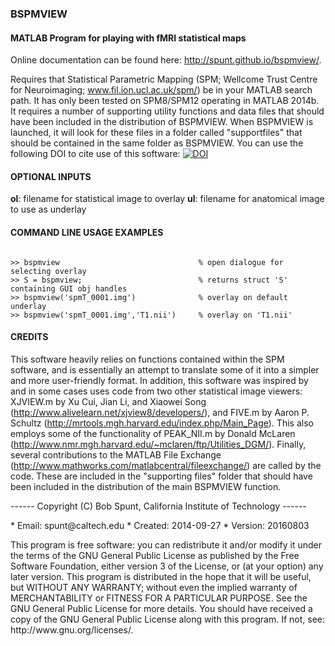 ### BSPMVIEW
#### MATLAB Program for playing with fMRI statistical maps

Online documentation can be found here: http://spunt.github.io/bspmview/.

Requires that Statistical Parametric Mapping (SPM; Wellcome Trust Centre for Neuroimaging; www.fil.ion.ucl.ac.uk/spm/) be in your MATLAB search path. It has only been tested on SPM8/SPM12 operating in MATLAB 2014b. It requires a number of supporting utility functions and data files that should have been included in the distribution of BSPMVIEW. When BSPMVIEW is launched, it will look for these files in a folder called "supportfiles" that should be contained in the same folder as BSPMVIEW. You can use the following DOI to cite use of this software: [![DOI](https://zenodo.org/badge/21612/spunt/bspmview.svg)](https://zenodo.org/badge/latestdoi/21612/spunt/bspmview)

#### OPTIONAL INPUTS
**ol**: filename for statistical image to overlay
**ul**: filename for anatomical image to use as underlay

#### COMMAND LINE USAGE EXAMPLES
<pre><code>
>> bspmview                               % open dialogue for selecting overlay
>> S = bspmview;                          % returns struct 'S' containing GUI obj handles
>> bspmview('spmT_0001.img')              % overlay on default underlay
>> bspmview('spmT_0001.img','T1.nii')     % overlay on 'T1.nii'
</code></pre>

#### CREDITS
This software heavily relies on functions contained within the SPM software, and is essentially an attempt to translate some of it into a simpler and more user-friendly format. In addition, this software was   inspired by and in some cases uses code from two other statistical image viewers: XJVIEW.m by Xu Cui, Jian Li, and Xiaowei Song
(http://www.alivelearn.net/xjview8/developers/), and FIVE.m by Aaron P. Schultz (http://mrtools.mgh.harvard.edu/index.php/Main_Page). This also employs some of the functionality of PEAK_NII.m by Donald McLaren (http://www.nmr.mgh.harvard.edu/~mclaren/ftp/Utilities_DGM/). Finally, several contributions to the MATLAB File Exchange (http://www.mathworks.com/matlabcentral/fileexchange/) are called by the code. These are included in the "supporting files" folder that should have been included in the distribution of the main BSPMVIEW function.


<p>------ Copyright (C) Bob Spunt, California Institute of Technology ------</p>
* Email:    spunt@caltech.edu
* Created:  2014-09-27
* Version:  20160803

<p>This program is free software: you can redistribute it and/or modify it under the terms of the GNU General Public
License as published by the Free Software Foundation, either version 3 of the License, or (at your option) any later
version. This program is distributed in the hope that it will be useful, but WITHOUT ANY WARRANTY; without even the implied warranty of MERCHANTABILITY or FITNESS FOR A PARTICULAR PURPOSE. See the GNU General Public License for more details. You should have received a copy of the GNU General Public License along with this program. If not, see: http://www.gnu.org/licenses/.</p>
